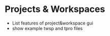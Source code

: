 # Projects & Workspaces

* List features of project&workspace gui 
* show example twsp and tpro files